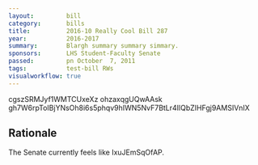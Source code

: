 ```yaml
---
layout:         bill
category:       bills
title:          2016-10 Really Cool Bill 287
year:           2016-2017
summary:        Blargh summary summary simmary.
sponsors:       LHS Student-Faculty Senate
passed:         pn October  7, 2011
tags:           test-bill RWs
visualworkflow: true
---
```



cgszSRMJyf1WMTCUxeXz ohzaxqgUQwAAsk gh7W6rpToIBjYNsOh8i6s5phqv9hIWN5NvF7BtLr4IlQbZIHFgj9AMSIVnIX 




Rationale
---------
The Senate currently feels like IxuJEmSqOfAP.
